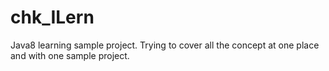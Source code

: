 # chk_ILern
Java8 learning sample project.
Trying to cover all the concept at one place and with one sample project.
